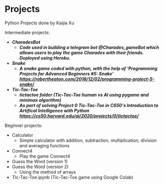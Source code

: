 # Projects
Python Projects done by Kaijia Xu

Intermediate projects:
- _**CharadesBot**_
  - _**Code used in building a telegram bot @Charades_gameBot which allows users to play the game Charades with their friends. Deployed using Heroku.**_
- _**Snake**_
   - _**A snake game coded with python, with the help of 'Programming Projects for Advanced Beginners #5: Snake' https://robertheaton.com/2018/12/02/programming-project-5-snake/**_
- _**Tic-Tac-Toe**_
   - _**tictactoe folder (Tic-Tac-Toe human vs AI using pygame and minimax algorithm)**_
   - _**As part of solving Project 0 Tic-Tac-Toe in CS50's Introduction to Artifical Intelligence with Python https://cs50.harvard.edu/ai/2020/projects/0/tictactoe/**_
  
Beginner projects:
- Calculator
  - Simple calculator with addition, subtraction, multiplication, division and averaging functions 
- Connect4
  - Play the game Connect4
- Guess the Word (version 1)
- Guess the Word (version 2)
  - Using the method of arrays
- Tic-Tac-Toe.ipynb (Tic-Tac-Toe game using Google Colab)
